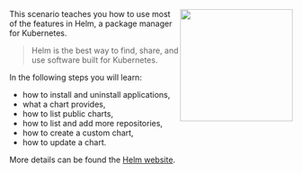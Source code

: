 <img align="right" src="./assets/helm.png" width="200">
This scenario teaches you how to use most of the features in Helm, a package manager for Kubernetes.

> Helm is the best way to find, share, and use software built for Kubernetes.

In the following steps you will learn:

- how to install and uninstall applications,
- what a chart provides,
- how to list public charts,
- how to list and add more repositories,
- how to create a custom chart,
- how to update a chart.

More details can be found the [Helm website](http://www.helm.sh/).
